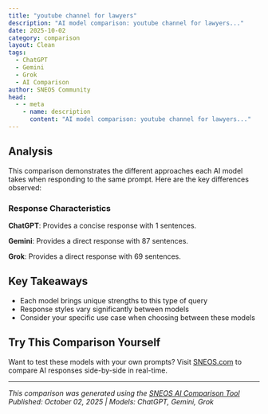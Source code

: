 ```yaml
---
title: "youtube channel for lawyers"
description: "AI model comparison: youtube channel for lawyers..."
date: 2025-10-02
category: comparison
layout: Clean
tags:
  - ChatGPT
  - Gemini
  - Grok
  - AI Comparison
author: SNEOS Community
head:
  - - meta
    - name: description
      content: "AI model comparison: youtube channel for lawyers..."
---
```


<ChatComparison
  title="youtube channel for lawyers"
  prompt="youtube channel for lawyers"
  :responses='{
    "ChatGPT": "Error calling OpenAI API.",
    "Gemini": "Okay, here are some YouTube channel ideas for lawyers, categorized to help you narrow down your focus:\n\n**I.  Educational \u0026 Informational Channels (Focus: Providing Value and Expertise)**\n\n*   **\u0022Law Explained\u0022 (Broad Appeal):**\n    *   **Target Audience:** General public, potential clients, students.\n    *   **Content:**\n        *   Explain complex legal concepts in simple, understandable terms (e.g., \u0022What is Negligence?\u0022, \u0022Understanding Contracts\u0022).\n        *   Break down current legal news and cases.\n        *   Debunk legal myths and misconceptions.\n        *   Offer tips on dealing with common legal issues (e.g., \u0022What to do after a car accident?\u0022, \u0022How to handle a landlord dispute\u0022).\n        *   \u0022Ask a Lawyer\u0022 Q\u0026A sessions (live or pre-recorded).\n    *   **Example Titles:** \u0022The TRUTH About the Lemon Law,\u0022 \u0022Copyright Explained in 5 Minutes,\u0022 \u00225 Things You Should NEVER Say to the Police.\u0022\n\n*   **\u0022The [Specific Area] Law Guide\u0022:**\n    *   **Target Audience:** Individuals and businesses specifically needing legal help in a particular area.\n    *   **Content:**\n        *   In-depth guides and tutorials on specific legal topics (e.g., business law, immigration law, family law, criminal defense, real estate law, intellectual property).\n        *   Case studies illustrating common issues and outcomes.\n        *   Interviews with experts in the field.\n        *   News and updates relevant to the specific area of law.\n    *   **Example Titles:** \u0022Starting a Business: Legal Steps You Need to Take,\u0022 \u0022Navigating the Divorce Process in [State],\u0022 \u0022Understanding Your Rights as a Tenant.\u0022\n\n*   **\u0022[Niche] Law Insights\u0022:**\n    *   **Target Audience:** A very specific audience with specialized legal needs.\n    *   **Content:**\n        *   Addresses very specific legal problems and scenarios.\n        *   Provides advanced legal analysis and insights.\n        *   Caters to a specialized industry or demographic.\n    *   **Example Titles:** \u0022AI and Legal Ethics: A Lawyer\u0027s Guide,\u0022 \u0022Cryptocurrency and Tax Law: What You Need to Know,\u0022 \u0022Legal Considerations for Drone Operations.\u0022\n\n*   **\u0022Legal Career Advice\u0022:**\n    *   **Target Audience:** Law students, recent graduates, and young lawyers.\n    *   **Content:**\n        *   Tips on law school applications, studying for the bar exam, and finding internships.\n        *   Career advice on different legal paths (e.g., corporate law, public interest law, solo practice).\n        *   Interviewing skills and resume/cover letter tips.\n        *   Insights into the day-to-day life of a lawyer.\n        *   Advice on networking and building a professional reputation.\n    *   **Example Titles:** \u0022Ace Your Law School Application,\u0022 \u0022The Ultimate Bar Exam Study Guide,\u0022 \u0022Choosing the Right Legal Specialization for You.\u0022\n\n**II.  Behind-the-Scenes/Personal Brand Channels (Focus: Building Trust and Connection)**\n\n*   **\u0022A Day in the Life of a [Type of] Lawyer\u0022:**\n    *   **Target Audience:** Potential clients, law students, people curious about the legal profession.\n    *   **Content:**\n        *   Vlogs showing a typical day at the office, in court, or meeting with clients.\n        *   Personal stories and anecdotes related to legal work.\n        *   Sharing personal values and beliefs that influence their legal practice.\n        *   Behind-the-scenes looks at cases (while maintaining confidentiality).\n    *   **Example Titles:** \u0022My Craziest Day in Court,\u0022 \u0022What It\u0027s REALLY Like Being a Public Defender,\u0022 \u0022Balancing Work and Life as a Lawyer.\u0022\n\n*   **\u0022[Lawyer\u0027s Name] on the Law\u0022:**\n    *   **Target Audience:** General public, potential clients.\n    *   **Content:**\n        *   A mix of legal education and personal commentary.\n        *   Discussing current events from a legal perspective.\n        *   Sharing their opinions on legal issues.\n        *   Building a personal brand as a thought leader in their field.\n    *   **Example Titles:** \u0022[Lawyer\u0027s Name] Reacts to Viral Legal Cases,\u0022 \u0022[Lawyer\u0027s Name]\u0027s Thoughts on the Latest Supreme Court Decision,\u0022 \u0022The Importance of [Legal Principle] in Everyday Life.\u0022\n\n**III.  Marketing/Lead Generation Channels (Focus: Attracting New Clients)**\n\n*   **\u0022Ask [Your Firm Name]\u0022:**\n    *   **Target Audience:** Potential clients in their geographic area or specific area of practice.\n    *   **Content:**\n        *   Addressing common questions and concerns of potential clients.\n        *   Showcasing the firm\u0027s expertise and successes.\n        *   Providing testimonials from satisfied clients.\n        *   Offering free consultations or resources.\n        *   Creating videos that target specific legal problems their firm solves.\n    *   **Example Titles:** \u0022Top 5 Mistakes People Make After a Car Accident (and How to Avoid Them),\u0022 \u0022Do I Need a Lawyer for My DUI Charge?\u0022, \u0022[Firm Name]\u0027s Approach to [Legal Issue].\u0022\n\n**Key Considerations for ALL Channels:**\n\n*   **Target Audience:**  Who are you trying to reach?\n*   **Content Strategy:** What kind of videos will you create regularly?\n*   **Consistency:**  How often will you upload? (Consistency is key to growth.)\n*   **Production Quality:**  Good audio and video are essential.\n*   **SEO (Search Engine Optimization):** Use relevant keywords in your titles, descriptions, and tags to help people find your videos.\n*   **Call to Action:**  What do you want viewers to do after watching your video? (e.g., subscribe, visit your website, schedule a consultation).\n*   **Ethics:**  Always adhere to ethical rules regarding advertising and client confidentiality. Make it VERY clear that the information you are providing is for educational purposes and not legal advice. Include a disclaimer in every video description.\n*   **Compliance with Bar Rules:**  Check your local and state bar rules regarding advertising and online communication.  You might need to get your website and YouTube channel reviewed.\n*   **Engagement:** Respond to comments and questions to build a community.\n*   **Analytics:** Track your video performance to see what\u0027s working and what\u0027s not.\n\n**Examples of Existing Channels (for inspiration):**\n\n*   **LegalEagle (Devon Stone)**:  Very popular channel explaining legal concepts and analyzing legal issues in the news.\n*   **Law Insider:**  Focuses on contract analysis and legal document drafting.\n*   **Steve Lehto:** Specializes in lemon law and consumer protection.\n*   **Emily D. Baker:** Discusses legal issues related to influencers and social media.\n*   **Criminal Attorney REACTS** - Reactions to police bodycam footage and true crime cases.\n\n**Important Notes:**\n\n*   **Disclaimer:** Always include a clear disclaimer in every video that states the information is for educational purposes only and not legal advice. Encourage viewers to consult with an attorney for their specific situation.\n*   **Confidentiality:**  Be extremely careful not to disclose any confidential information about clients or cases.\n*   **Professionalism:** Maintain a professional demeanor and avoid making inflammatory or offensive statements.\n\nBy carefully planning your content and consistently creating valuable videos, you can build a successful YouTube channel that helps you educate the public, build your brand, and attract new clients. Good luck!\n",
    "Grok": "If you\u0027re looking for YouTube channels tailored for lawyers, legal education, or law-related content, there are several excellent options. These channels can be useful for practicing attorneys, law students, or anyone interested in legal topics. Here are some popular YouTube channels for lawyers and legal professionals:\n\n### 1. LegalEagle\n   - **Creator**: Devin Stone (a practicing attorney)\n   - **Content**: LegalEagle breaks down legal concepts, analyzes pop culture through a legal lens (e.g., lawsuits in movies and TV shows), and discusses real-world legal cases. It\u0027s great for lawyers and non-lawyers alike.\n   - **Why Watch?**: Engaging, humorous, and informative content that simplifies complex legal topics.\n   - **Link**: [LegalEagle on YouTube](https://www.youtube.com/c/LegalEagle)\n\n### 2. Law Professor\n   - **Creator**: Various law professors and educators\n   - **Content**: Focuses on legal education, case law analysis, and tips for law students. Channels like \u0022The Law Simplified\u0022 or specific university channels (e.g., Yale Law School) fall into this category.\n   - **Why Watch?**: Ideal for law students or lawyers looking to refresh their knowledge on specific legal doctrines.\n   - **Example Link**: [The Law Simplified](https://www.youtube.com/c/TheLawSimplified)\n\n### 3. American Bar Association (ABA)\n   - **Content**: The official ABA channel offers videos on professional development, legal trends, ethics, and interviews with legal experts.\n   - **Why Watch?**: Perfect for staying updated on industry news and improving professional skills.\n   - **Link**: [ABA on YouTube](https://www.youtube.com/user/ABALawyers)\n\n### 4. Lawyer You Know\n   - **Creator**: Peter Tragos (a practicing attorney)\n   - **Content**: Covers high-profile legal cases, provides legal advice, and discusses issues relevant to lawyers and the general public.\n   - **Why Watch?**: Offers a mix of entertainment and practical legal insights, with a focus on current events.\n   - **Link**: [Lawyer You Know](https://www.youtube.com/c/LawyerYouKnow)\n\n### 5. Above the Law\n   - **Content**: While not exclusively a YouTube channel, Above the Law has video content and often partners with other creators to discuss legal news, law firm culture, and career advice for lawyers.\n   - **Why Watch?**: Great for understanding the business and culture of law.\n   - **Link**: [Above the Law on YouTube](https://www.youtube.com/user/AbovetheLaw)\n\n### 6. Law \u0026 Crime Network\n   - **Content**: Focuses on live trials, legal analysis, and breaking news in the legal world. It\u2019s a go-to for criminal law enthusiasts or lawyers interested in trial proceedings.\n   - **Why Watch?**: Offers real-time insight into major legal cases and courtroom drama.\n   - **Link**: [Law \u0026 Crime Network](https://www.youtube.com/c/LawCrimeNetwork)\n\n### 7. Barbri Bar Review\n   - **Content**: While primarily for law students preparing for the bar exam, Barbri\u2019s channel offers lectures, study tips, and explanations of key legal concepts.\n   - **Why Watch?**: Useful for new lawyers or those mentoring bar exam candidates.\n   - **Link**: [Barbri on YouTube](https://www.youtube.com/user/BARBRIINC)\n\n### 8. Viva Frei\n   - **Creator**: David Freiheit (a former lawyer turned content creator)\n   - **Content**: Discusses legal news, free speech issues, and political topics from a legal perspective, often with a critical take on current events.\n   - **Why Watch?**: Offers a unique, opinionated perspective on legal and societal issues.\n   - **Link**: [Viva Frei](https://www.youtube.com/c/VivaFrei)\n\n### Niche Channels for Specific Legal Fields\nIf you\u2019re looking for content in a specific area of law (e.g., intellectual property, family law, or corporate law), consider searching for channels run by boutique firms or individual attorneys specializing in those areas. Examples include:\n   - **Ask a Lawyer** (general legal Q\u0026A)\n   - **IP Professor** (for intellectual property law)\n   - Channels run by law firms like **Dentons** or **DLA Piper** for corporate law updates.\n\n### Tips for Finding More Channels\n- **Search Keywords**: Use terms like \u0022lawyer advice,\u0022 \u0022legal education,\u0022 \u0022law firm tips,\u0022 or specify your area of interest (e.g., \u0022criminal law analysis\u0022).\n- **Law Firm Channels**: Many large law firms have YouTube channels where they share webinars, client advice, and industry updates.\n- **Local Bar Associations**: Check if your local or state bar association has a channel for region-specific content.\n\nIf you\u2019re a lawyer looking to start your own YouTube channel, consider creating content around legal tips, case studies, or professional development to build your personal brand and connect with clients or peers.\n\nDo you have a specific area of law or type of content in mind? I can help narrow down the recommendations!"
  }'
  published-date="02:44"
/>

## Analysis

This comparison demonstrates the different approaches each AI model takes when responding to the same prompt. Here are the key differences observed:

### Response Characteristics

**ChatGPT**: Provides a concise response with 1 sentences. 

**Gemini**: Provides a direct response with 87 sentences. 

**Grok**: Provides a direct response with 69 sentences. 

## Key Takeaways

- Each model brings unique strengths to this type of query
- Response styles vary significantly between models
- Consider your specific use case when choosing between these models

## Try This Comparison Yourself

Want to test these models with your own prompts? Visit [SNEOS.com](https://sneos.com) to compare AI responses side-by-side in real-time.

---

*This comparison was generated using the [SNEOS AI Comparison Tool](https://sneos.com)*
*Published: October 02, 2025 | Models: ChatGPT, Gemini, Grok*
